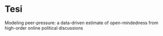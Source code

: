 # Tesi
Modeling peer-pressure: a data-driven estimate of open-mindedness from high-order online political discussions
